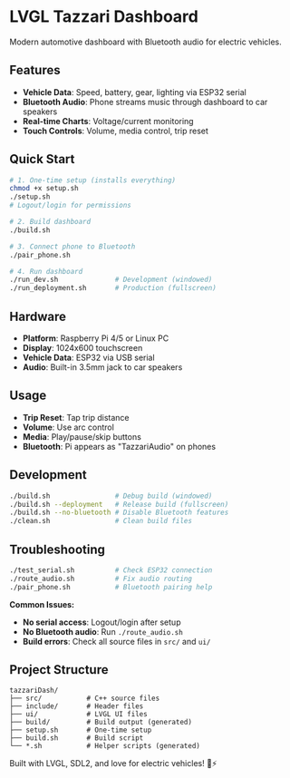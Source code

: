 # LVGL Tazzari Dashboard

Modern automotive dashboard with Bluetooth audio for electric vehicles.

## Features
- **Vehicle Data**: Speed, battery, gear, lighting via ESP32 serial
- **Bluetooth Audio**: Phone streams music through dashboard to car speakers  
- **Real-time Charts**: Voltage/current monitoring
- **Touch Controls**: Volume, media control, trip reset

## Quick Start

```bash
# 1. One-time setup (installs everything)
chmod +x setup.sh
./setup.sh
# Logout/login for permissions

# 2. Build dashboard  
./build.sh

# 3. Connect phone to Bluetooth
./pair_phone.sh

# 4. Run dashboard
./run_dev.sh              # Development (windowed)
./run_deployment.sh       # Production (fullscreen)
```

## Hardware
- **Platform**: Raspberry Pi 4/5 or Linux PC
- **Display**: 1024x600 touchscreen
- **Vehicle Data**: ESP32 via USB serial 
- **Audio**: Built-in 3.5mm jack to car speakers

## Usage
- **Trip Reset**: Tap trip distance
- **Volume**: Use arc control 
- **Media**: Play/pause/skip buttons
- **Bluetooth**: Pi appears as "TazzariAudio" on phones

## Development

```bash
./build.sh                # Debug build (windowed)
./build.sh --deployment   # Release build (fullscreen)
./build.sh --no-bluetooth # Disable Bluetooth features
./clean.sh                # Clean build files
```

## Troubleshooting

```bash
./test_serial.sh          # Check ESP32 connection
./route_audio.sh          # Fix audio routing
./pair_phone.sh           # Bluetooth pairing help
```

**Common Issues:**
- **No serial access**: Logout/login after setup
- **No Bluetooth audio**: Run `./route_audio.sh`
- **Build errors**: Check all source files in `src/` and `ui/`

## Project Structure
```
tazzariDash/
├── src/           # C++ source files
├── include/       # Header files  
├── ui/            # LVGL UI files
├── build/         # Build output (generated)
├── setup.sh       # One-time setup
├── build.sh       # Build script
└── *.sh           # Helper scripts (generated)
```

Built with LVGL, SDL2, and love for electric vehicles! 🚗⚡
